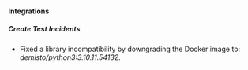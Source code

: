 
#### Integrations

##### Create Test Incidents

- Fixed a library incompatibility by downgrading the Docker image to: *demisto/python3:3.10.11.54132*.
